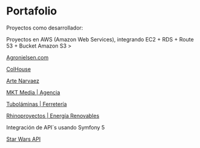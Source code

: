 # Portafolio
Proyectos como desarrollador:

Proyectos en AWS (Amazon Web Services), integrando EC2 + RDS + Route 53 + Bucket Amazon S3 >
<p><a href="https://agronielsen.com/" target="_blank">Agronielsen.com</a></p>
<p><a href="https://colhouse.com.co/" target="_blank">ColHouse</a></p>
<p><a href="https://artenarvaez.com/" target="_blank">Arte Narvaez</a></p>
<p><a href="https://mktmedia.co/" target="_blank">MKT Media | Agencia</a></p>
<p><a href="https://tubolaminas.com/" target="_blank">Tuboláminas | Ferretería</a></p>
<p><a href="https://rhinoproyectos.co/" target="_blank">Rhinoproyectos | Energía Renovables</a></p>

Integración de API´s usando Symfony 5
<p><a href="http://52.214.163.186/symfonymovies/public/" target="_blank">Star Wars API</a></p>
